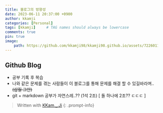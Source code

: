 ```yaml
---
title: 블로그의 방향성
date: 2023-06-11 20:37:00 +0900
author: kkamji
categories: [Personal]
tags: [kkamji]     # TAG names should always be lowercase
comments: true
pin: true
image: 
    path: https://github.com/kkamji98/kkamji98.github.io/assets/72260110/87055239-475b-4e8c-b3e5-c8fe594a2063
---
```


## Github Blog

- 공부 기록 후 복습  
- 나와 같은 문제를 겪는 사람들이 이 블로그를 통해 문제를 해결 할 수 있길바라며.. ~~(삽질 그만)~~  
- git + markdown 공부가 자연스레..?? (1석 2조) [ 돌 하나에 2조?? ㄷㄷㄷ ]  

> Written with [KKam.\_\.Ji](https://www.instagram.com/kkam._.ji/)
{: .prompt-info}

